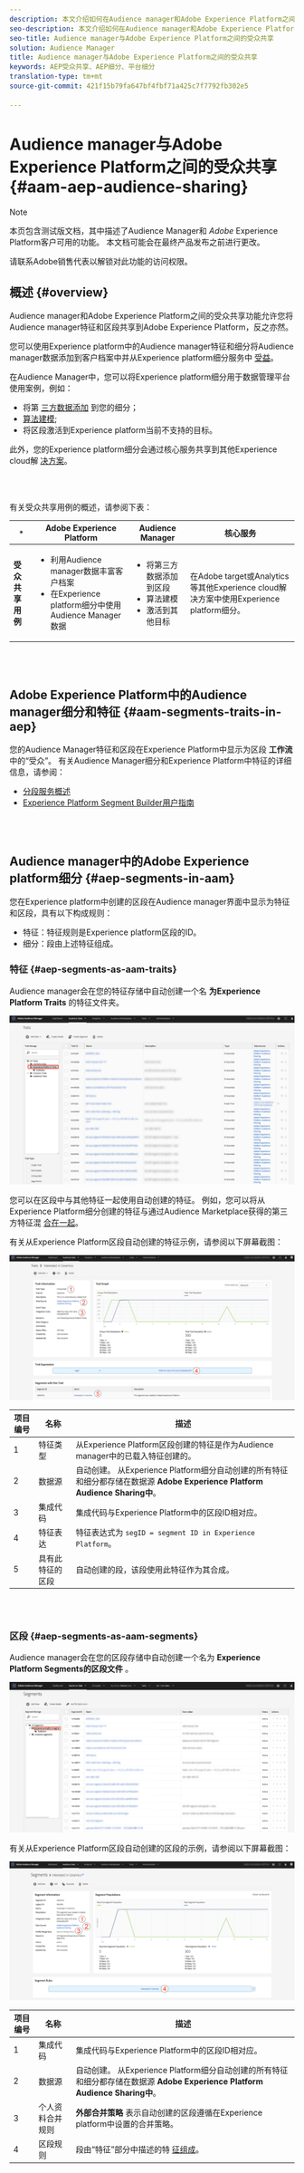 ```yaml
---
description: 本文介绍如何在Audience manager和Adobe Experience Platform之间共享受众。
seo-description: 本文介绍如何在Audience manager和Adobe Experience Platform之间共享受众。
seo-title: Audience manager与Adobe Experience Platform之间的受众共享
solution: Audience Manager
title: Audience manager与Adobe Experience Platform之间的受众共享
keywords: AEP受众共享、AEP细分、平台细分
translation-type: tm+mt
source-git-commit: 421f15b79fa647bf4fbf71a425c7f7792fb302e5

---
```



# Audience manager与Adobe Experience Platform之间的受众共享 {#aam-aep-audience-sharing}

>[!NOTE]
>
>本页包含测试版文档，其中描述了Audience Manager和 *Adobe* Experience Platform客户可用的功能。 本文档可能会在最终产品发布之前进行更改。
>
> 请联系Adobe销售代表以解锁对此功能的访问权限。

## 概述 {#overview}

Audience manager和Adobe Experience Platform之间的受众共享功能允许您将Audience manager特征和区段共享到Adobe Experience Platform，反之亦然。

您可以使用Experience platform中的Audience manager特征和细分将Audience manager数据添加到客户档案中并从Experience platform细分服务中 [受益](https://www.adobe.io/apis/experienceplatform/home/profile-identity-segmentation/profile-identity-segmentation-services.html#!end-user/markdown/segmentation_overview/segmentation.md)。

在Audience Manager中，您可以将Experience platform细分用于数据管理平台使用案例，例如：
* 将第 [三方数据添加](/help/using/overview/data-types-collected.md#third-party-data) 到您的细分；
* [算法建模](/help/using/features/algorithmic-models/understanding-models.md);
* 将区段激活到Experience platform当前不支持的目标。

此外，您的Experience platform细分会通过核心服务共享到其他Experience cloud解 [决方案](https://docs.adobe.com/content/help/en/core-services/interface/experience-cloud.html)。

<br> 

有关受众共享用例的概述，请参阅下表：

| `*` | **Adobe Experience Platform** | **Audience Manager** | **核心服务** |
---------|----------|---------|---------
| **受众共享用例** | <ul><li>利用Audience manager数据丰富客户档案</li><li>在Experience platform细分中使用Audience Manager数据</li></ul> | <ul><li>将第三方数据添加到区段</li><li>算法建模</li><li>激活到其他目标</li></ul> | 在Adobe target或Analytics等其他Experience cloud解决方案中使用Experience platform细分。 |

<br> 

## Adobe Experience Platform中的Audience manager细分和特征 {#aam-segments-traits-in-aep}

您的Audience Manager特征和区段在Experience Platform中显示为区段 **工作流** 中的“受众”。 有关Audience Manager细分和Experience Platform中特征的详细信息，请参阅：

* [分段服务概述](https://www.adobe.io/apis/experienceplatform/home/profile-identity-segmentation/profile-identity-segmentation-services.html#!end-user/markdown/segmentation_overview/segmentation.md)
* [Experience Platform Segment Builder用户指南](https://www.adobe.io/apis/experienceplatform/home/profile-identity-segmentation/profile-identity-segmentation-services.html#!end-user/markdown/segmentation_overview/segment-builder-guide.md)

<br> 

## Audience manager中的Adobe Experience platform细分 {#aep-segments-in-aam}

您在Experience platform中创建的区段在Audience manager界面中显示为特征和区段，具有以下构成规则：
* 特征：特征规则是Experience platform区段的ID。
* 细分：段由上述特征组成。

### 特征 {#aep-segments-as-aam-traits}

Audience manager会在您的特征存储中自动创建一个名 **为Experience Platform Traits** 的特征文件夹。

![Experience platform仪表板中的特征](/help/using/integration/integration-aep/assets/aep-traits-dashboard.png)

您可以在区段中与其他特征一起使用自动创建的特征。 例如，您可以将从Experience Platform细分创建的特征与通过Audience Marketplace获得的第三方特征混 [合在一起](/help/using/features/audience-marketplace/audience-marketplace.md)。

有关从Experience Platform区段自动创建的特征示例，请参阅以下屏幕截图：

![Experience platform的特点](/help/using/integration/integration-aep/assets/aep-trait.png)


| 项目编号 | 名称 | 描述 |
---------|----------|---------
| 1 | 特征类型 | 从Experience Platform区段创建的特征是作为Audience manager中的已载入特征创建的。 |
| 2 | 数据源 | 自动创建。 从Experience Platform细分自动创建的所有特征和细分都存储在数据源 **Adobe Experience Platform Audience Sharing中**。 |
| 3 | 集成代码 | 集成代码与Experience Platform中的区段ID相对应。 |
| 4 | 特征表达 | 特征表达式为 `segID = segment ID in Experience Platform`。 |
| 5 | 具有此特征的区段 | 自动创建的段，该段使用此特征作为其合成。 |

<br> 

### 区段 {#aep-segments-as-aam-segments}

Audience manager会在您的区段存储中自动创建一个名为 **Experience Platform Segments的区段文件** 。

![功能板屏幕截图](/help/using/integration/integration-aep/assets/aep-segments-dashboard.png)

有关从Experience Platform区段自动创建的区段的示例，请参阅以下屏幕截图：

![区段屏幕截图](/help/using/integration/integration-aep/assets/aep-segment.png)

| 项目编号 | 名称 | 描述 |
---------|----------|---------
| 1 | 集成代码 | 集成代码与Experience Platform中的区段ID相对应。 |
| 2 | 数据源 | 自动创建。 从Experience Platform细分自动创建的所有特征和细分都存储在数据源 **Adobe Experience Platform Audience Sharing中**。 |
| 3 | 个人资料合并规则 | **外部合并策略** 表示自动创建的区段遵循在Experience platform中设置的合并策略。 |
| 4 | 区段规则 | 段由“特征”部分中描述的特 [征组成](#aep-segments-as-aam-traits)。 |